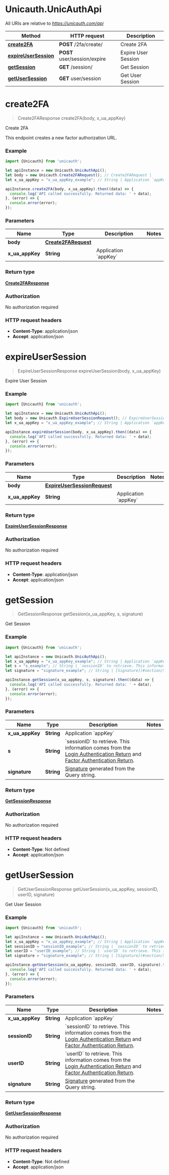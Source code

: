 # Unicauth.UnicAuthApi

All URIs are relative to *https://unicauth.com/api*

Method | HTTP request | Description
------------- | ------------- | -------------
[**create2FA**](UnicAuthApi.md#create2FA) | **POST** /2fa/create/ | Create 2FA
[**expireUserSession**](UnicAuthApi.md#expireUserSession) | **POST** user/session/expire | Expire User Session
[**getSession**](UnicAuthApi.md#getSession) | **GET** /session/ | Get Session
[**getUserSession**](UnicAuthApi.md#getUserSession) | **GET** user/session | Get User Session

<a name="create2FA"></a>
# **create2FA**
> Create2FAResponse create2FA(body, x_ua_appKey)

Create 2FA

This endpoint creates a new factor authorization URL.

### Example
```javascript
import {Unicauth} from 'unicauth';

let apiInstance = new Unicauth.UnicAuthApi();
let body = new Unicauth.Create2FARequest(); // Create2FARequest | 
let x_ua_appKey = "x_ua_appKey_example"; // String | Application `appKey`

apiInstance.create2FA(body, x_ua_appKey).then((data) => {
  console.log('API called successfully. Returned data: ' + data);
}, (error) => {
  console.error(error);
});

```

### Parameters

Name | Type | Description  | Notes
------------- | ------------- | ------------- | -------------
 **body** | [**Create2FARequest**](Create2FARequest.md)|  | 
 **x_ua_appKey** | **String**| Application &#x60;appKey&#x60; | 

### Return type

[**Create2FAResponse**](Create2FAResponse.md)

### Authorization

No authorization required

### HTTP request headers

 - **Content-Type**: application/json
 - **Accept**: application/json

<a name="expireUserSession"></a>
# **expireUserSession**
> ExpireUserSessionResponse expireUserSession(body, x_ua_appKey)

Expire User Session

### Example
```javascript
import {Unicauth} from 'unicauth';

let apiInstance = new Unicauth.UnicAuthApi();
let body = new Unicauth.ExpireUserSessionRequest(); // ExpireUserSessionRequest | 
let x_ua_appKey = "x_ua_appKey_example"; // String | Application `appKey`

apiInstance.expireUserSession(body, x_ua_appKey).then((data) => {
  console.log('API called successfully. Returned data: ' + data);
}, (error) => {
  console.error(error);
});

```

### Parameters

Name | Type | Description  | Notes
------------- | ------------- | ------------- | -------------
 **body** | [**ExpireUserSessionRequest**](ExpireUserSessionRequest.md)|  | 
 **x_ua_appKey** | **String**| Application &#x60;appKey&#x60; | 

### Return type

[**ExpireUserSessionResponse**](ExpireUserSessionResponse.md)

### Authorization

No authorization required

### HTTP request headers

 - **Content-Type**: application/json
 - **Accept**: application/json

<a name="getSession"></a>
# **getSession**
> GetSessionResponse getSession(x_ua_appKey, s, signature)

Get Session

### Example
```javascript
import {Unicauth} from 'unicauth';

let apiInstance = new Unicauth.UnicAuthApi();
let x_ua_appKey = "x_ua_appKey_example"; // String | Application `appKey`
let s = "s_example"; // String | `sessionID` to retrieve. This information comes from the [Login Authentication Return](#section/Login-Authentication) and [Factor Authentication Return](#section/Factor-Authentication).
let signature = "signature_example"; // String | [Signature](#section/Signature) generated from the Query string.

apiInstance.getSession(x_ua_appKey, s, signature).then((data) => {
  console.log('API called successfully. Returned data: ' + data);
}, (error) => {
  console.error(error);
});

```

### Parameters

Name | Type | Description  | Notes
------------- | ------------- | ------------- | -------------
 **x_ua_appKey** | **String**| Application &#x60;appKey&#x60; | 
 **s** | **String**| &#x60;sessionID&#x60; to retrieve. This information comes from the [Login Authentication Return](#section/Login-Authentication) and [Factor Authentication Return](#section/Factor-Authentication). | 
 **signature** | **String**| [Signature](#section/Signature) generated from the Query string. | 

### Return type

[**GetSessionResponse**](GetSessionResponse.md)

### Authorization

No authorization required

### HTTP request headers

 - **Content-Type**: Not defined
 - **Accept**: application/json

<a name="getUserSession"></a>
# **getUserSession**
> GetUserSessionResponse getUserSession(x_ua_appKey, sessionID, userID, signature)

Get User Session

### Example
```javascript
import {Unicauth} from 'unicauth';

let apiInstance = new Unicauth.UnicAuthApi();
let x_ua_appKey = "x_ua_appKey_example"; // String | Application `appKey`
let sessionID = "sessionID_example"; // String | `sessionID` to retrieve. This information comes from the [Login Authentication Return](#section/Login-Authentication) and [Factor Authentication Return](#section/Factor-Authentication).
let userID = "userID_example"; // String | `userID` to retrieve. This information comes from the [Login Authentication Return](#section/Login-Authentication) and [Factor Authentication Return](#section/Factor-Authentication).
let signature = "signature_example"; // String | [Signature](#section/Signature) generated from the Query string.

apiInstance.getUserSession(x_ua_appKey, sessionID, userID, signature).then((data) => {
  console.log('API called successfully. Returned data: ' + data);
}, (error) => {
  console.error(error);
});

```

### Parameters

Name | Type | Description  | Notes
------------- | ------------- | ------------- | -------------
 **x_ua_appKey** | **String**| Application &#x60;appKey&#x60; | 
 **sessionID** | **String**| &#x60;sessionID&#x60; to retrieve. This information comes from the [Login Authentication Return](#section/Login-Authentication) and [Factor Authentication Return](#section/Factor-Authentication). | 
 **userID** | **String**| &#x60;userID&#x60; to retrieve. This information comes from the [Login Authentication Return](#section/Login-Authentication) and [Factor Authentication Return](#section/Factor-Authentication). | 
 **signature** | **String**| [Signature](#section/Signature) generated from the Query string. | 

### Return type

[**GetUserSessionResponse**](GetUserSessionResponse.md)

### Authorization

No authorization required

### HTTP request headers

 - **Content-Type**: Not defined
 - **Accept**: application/json

